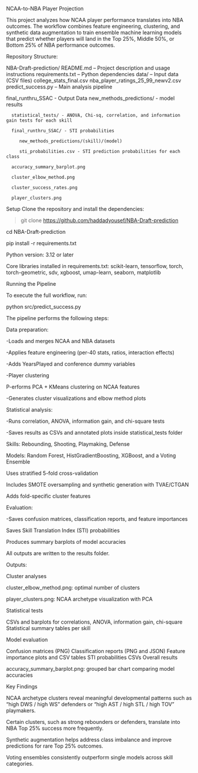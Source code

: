 NCAA-to-NBA Player Projection

This project analyzes how NCAA player performance translates into NBA outcomes. The workflow combines feature engineering, clustering, and synthetic data augmentation to train ensemble machine learning models that predict whether players will land in the Top 25%, Middle 50%, or Bottom 25% of NBA performance outcomes.

Repository Structure:

NBA-Draft-prediction/
   README.md – Project description and usage instructions
   requirements.txt – Python dependencies
   data/ – Input data (CSV files)
      college_stats_final.csv
      nba_player_ratings_25_99_newv2.csv
   predict_success.py – Main analysis pipeline

   
   final_runthru_SSAC - Output Data
      new_methods_predictions/ - model results
      
      statistical_tests/ - ANOVA, Chi-sq, correlation, and information gain tests for each skill
      
      final_runthru_SSAC/ - STI probabilities
      
         new_methods_predictions/(skill)/(model)
         
         sti_probabilities.csv - STI prediction probabilities for each class
         
      accuracy_summary_barplot.png
      
      cluster_elbow_method.png
      
      cluster_success_rates.png
      
      player_clusters.png
   
  


Setup
Clone the repository and install the dependencies:

> git clone https://github.com/haddadyousef/NBA-Draft-prediction

cd NBA-Draft-prediction

pip install -r requirements.txt

Python version: 3.12 or later

Core libraries installed in requirements.txt: scikit-learn, tensorflow, torch, torch-geometric, sdv, xgboost, umap-learn, seaborn, matplotlib

Running the Pipeline

To execute the full workflow, run:

python src/predict_success.py

The pipeline performs the following steps:

Data preparation:

-Loads and merges NCAA and NBA datasets

-Applies feature engineering (per-40 stats, ratios, interaction effects)

-Adds YearsPlayed and conference dummy variables

-Player clustering

P-erforms PCA + KMeans clustering on NCAA features

-Generates cluster visualizations and elbow method plots

Statistical analysis:

-Runs correlation, ANOVA, information gain, and chi-square tests

-Saves results as CSVs and annotated plots inside statistical_tests folder


Skills: Rebounding, Shooting, Playmaking, Defense

Models: Random Forest, HistGradientBoosting, XGBoost, and a Voting Ensemble

Uses stratified 5-fold cross-validation

Includes SMOTE oversampling and synthetic generation with TVAE/CTGAN

Adds fold-specific cluster features


Evaluation:

-Saves confusion matrices, classification reports, and feature importances

Saves Skill Translation Index (STI) probabilities

Produces summary barplots of model accuracies

All outputs are written to the results folder.

Outputs:


Cluster analyses

   cluster_elbow_method.png: optimal number of clusters
   
   player_clusters.png: NCAA archetype visualization with PCA

Statistical tests

   CSVs and barplots for correlations, ANOVA, information gain, chi-square
   Statistical summary tables per skill

Model evaluation

   Confusion matrices (PNG)
   Classification reports (PNG and JSON)
   Feature importance plots and CSV tables
   STI probabilities CSVs
   Overall results
   
   accuracy_summary_barplot.png: grouped bar chart comparing model accuracies


Key Findings

   NCAA archetype clusters reveal meaningful developmental patterns such as “high DWS / high WS” defenders or “high AST / high STL / high TOV” playmakers.
   
   Certain clusters, such as strong rebounders or defenders, translate into NBA Top 25% success more frequently.
   
   Synthetic augmentation helps address class imbalance and improve predictions for rare Top 25% outcomes.
   
   Voting ensembles consistently outperform single models across skill categories.
